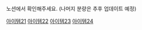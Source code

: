 노션에서 확인해주세요. (나머지 분량은 추후 업데이트 예정)

[아이템21](https://www.notion.so/zwon0131/21-7247b51cc79a46528c7b79f973c912fa)
[아이템22](https://www.notion.so/zwon0131/22-b0e9c13477734452b4d318005ac94aed)
[아이템23](https://www.notion.so/zwon0131/23-11aec1084a2f47d4b643e89ffb621fb9)
[아이템24](https://www.notion.so/zwon0131/24-600441cf0ace453d9c5f67e414723efa)

